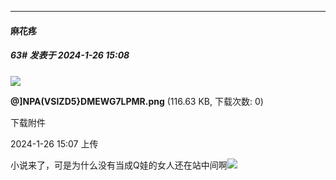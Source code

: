 
*****

####  麻花疼  
##### 63#       发表于 2024-1-26 15:08

<img src="https://img.saraba1st.com/forum/202401/26/150749hi8h0780qavb3r0c.png" referrerpolicy="no-referrer">

<strong>@]NPA(VSIZD5}DMEWG7LPMR.png</strong> (116.63 KB, 下载次数: 0)

下载附件

2024-1-26 15:07 上传

小说来了，可是为什么没有当成Q娃的女人还在站中间啊<img src="https://static.saraba1st.com/image/smiley/face2017/067.png" referrerpolicy="no-referrer">

